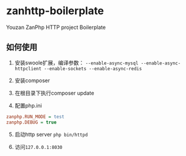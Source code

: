 # zanhttp-boilerplate
Youzan ZanPhp HTTP project Boilerplate

## 如何使用
1. 安装swoole扩展，编译参数：
`--enable-async-mysql --enable-async-httpclient --enable-sockets --enable-async-redis`

2. 安装composer

3. 在根目录下执行composer update

4. 配置php.ini
```ini
zanphp.RUN_MODE = test
zanphp.DEBUG = true
```

5. 启动http server
`php bin/httpd`

6. 访问`127.0.0.1:8030`
